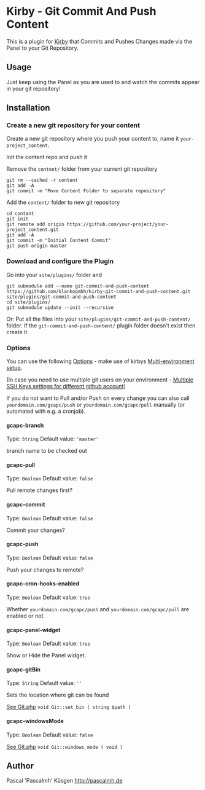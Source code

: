 # Kirby - Git Commit And Push Content

This is a plugin for [Kirby](http://getkirby.com/) that Commits and Pushes Changes made via the Panel to your Git Repository.

## Usage 

Just keep using the Panel as you are used to and watch the commits appear in your git repository!

## Installation

### Create a new git repository for your content

Create a new git repository where you push your content to, name it `your-project_content`.

Init the content repo and push it

Remove the `content/` folder from your current git repository
```
git rm --cached -r content
git add -A
git commit -m "Move Content Folder to separate repository"
``` 

Add the `content/` folder to new git repository

```
cd content
git init
git remote add origin https://github.com/your-project/your-project_content.git
git add -A
git commit -m "Initial Content Commit"
git push origin master
```

### Download and configure the Plugin

Go into your `site/plugins/` folder and  
```
git submodule add --name git-commit-and-push-content https://github.com/blankogmbh/kirby-git-commit-and-push-content.git site/plugins/git-commit-and-push-content
cd site/plugins/
git submodule update --init --recursive
```

Or: Put all the files into your `site/plugins/git-commit-and-push-content/` folder. If the `git-commit-and-push-content/` plugin folder doesn't exist then create it.

### Options

You can use the following [Options](http://getkirby.com/docs/advanced/options) - make use of kirbys [Multi-environment setup](http://getkirby.com/blog/multi-environment-setup).

(In case you need to use multiple git users on your environment - [Multiple SSH Keys settings for different github account](https://gist.github.com/jexchan/2351996))

If you do not want to Pull and/or Push on every change you can also call `yourdomain.com/gcapc/push` or `yourdomain.com/gcapc/pull` manually (or automated with e.g. a cronjob).

#### gcapc-branch
Type: `String`
Default value: `'master'`

branch name to be checked out

#### gcapc-pull
Type: `Boolean`
Default value: `false`
 
Pull remote changes first?

#### gcapc-commit
Type: `Boolean`
Default value: `false`
 
Commit your changes?

#### gcapc-push
Type: `Boolean`
Default value: `false`
 
Push your changes to remote?

#### gcapc-cron-hooks-enabled
Type: `Boolean`
Default value: `true`

Whether `yourdomain.com/gcapc/push` and `yourdomain.com/gcapc/pull` are enabled or not.

#### gcapc-panel-widget
Type: `Boolean`
Default value: `true`

Show or Hide the Panel widget. 

#### gcapc-gitBin
Type: `String`
Default value: `''`

Sets the location where git can be found 

[See Git.php](http://kbjr.github.io/Git.php/) `void Git::set_bin ( string $path )`

#### gcapc-windowsMode
Type: `Boolean`
Default value: `false`

[See Git.php](http://kbjr.github.io/Git.php/) `void Git::windows_mode ( void )`

## Author

Pascal 'Pascalmh' Küsgen <http://pascalmh.de>
